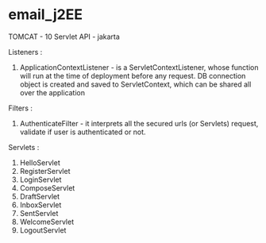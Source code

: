 # email_j2EE
TOMCAT - 10
Servlet API - jakarta


Listeners :
1. ApplicationContextListener - is a ServletContextListener, whose function will run at the time of deployment before any request.
                                DB connection object is created and saved to ServletContext, which can be shared all over the application

Filters :
1. AuthenticateFilter - it interprets all the secured urls (or Servlets) request, validate if user is authenticated or not.

Servlets : 
1. HelloServlet
2. RegisterServlet
3. LoginServlet
4. ComposeServlet
5. DraftServlet
6. InboxServlet
7. SentServlet
8. WelcomeServlet
9. LogoutServlet
